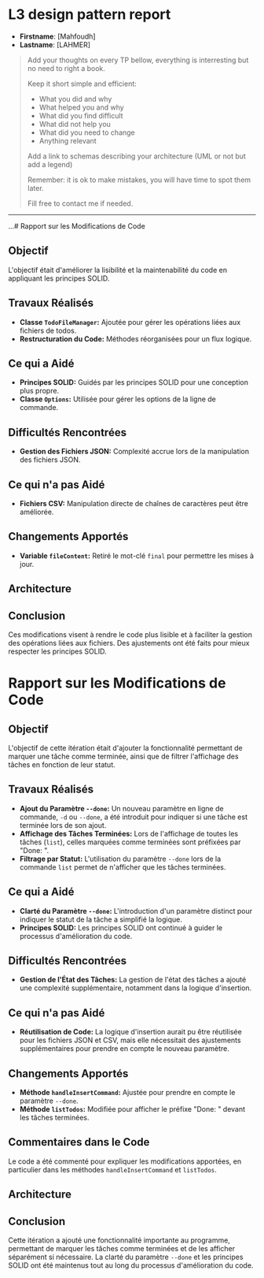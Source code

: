 # L3 design pattern report

- **Firstname**: [Mahfoudh]
- **Lastname**: [LAHMER]


> Add your thoughts on every TP bellow, everything is interresting but no need to right a book.
> 
> Keep it short simple and efficient:
> 
> - What you did and why
> - What helped you and why
> - What did you find difficult
> - What did not help you
> - What did you need to change
> - Anything relevant
> 
> Add a link to schemas describing your architecture (UML or not but add a legend)
> 
> Remember: it is ok to make mistakes, you will have time to spot them later.
> 
> Fill free to contact me if needed.

---
...# Rapport sur les Modifications de Code

## Objectif
L'objectif était d'améliorer la lisibilité et la maintenabilité du code en appliquant les principes SOLID.

## Travaux Réalisés
- **Classe `TodoFileManager`:** Ajoutée pour gérer les opérations liées aux fichiers de todos.
- **Restructuration du Code:** Méthodes réorganisées pour un flux logique.

## Ce qui a Aidé
- **Principes SOLID:** Guidés par les principes SOLID pour une conception plus propre.
- **Classe `Options`:** Utilisée pour gérer les options de la ligne de commande.

## Difficultés Rencontrées
- **Gestion des Fichiers JSON:** Complexité accrue lors de la manipulation des fichiers JSON.

## Ce qui n'a pas Aidé
- **Fichiers CSV:** Manipulation directe de chaînes de caractères peut être améliorée.

## Changements Apportés
- **Variable `fileContent`:** Retiré le mot-clé `final` pour permettre les mises à jour.

## Architecture


## Conclusion
Ces modifications visent à rendre le code plus lisible et à faciliter la gestion des opérations liées aux fichiers. Des ajustements ont été faits pour mieux respecter les principes SOLID.


# Rapport sur les Modifications de Code

## Objectif
L'objectif de cette itération était d'ajouter la fonctionnalité permettant de marquer une tâche comme terminée, ainsi que de filtrer l'affichage des tâches en fonction de leur statut.

## Travaux Réalisés
- **Ajout du Paramètre `--done`:** Un nouveau paramètre en ligne de commande, `-d` ou `--done`, a été introduit pour indiquer si une tâche est terminée lors de son ajout.
- **Affichage des Tâches Terminées:** Lors de l'affichage de toutes les tâches (`list`), celles marquées comme terminées sont préfixées par "Done: ".
- **Filtrage par Statut:** L'utilisation du paramètre `--done` lors de la commande `list` permet de n'afficher que les tâches terminées.

## Ce qui a Aidé
- **Clarté du Paramètre `--done`:** L'introduction d'un paramètre distinct pour indiquer le statut de la tâche a simplifié la logique.
- **Principes SOLID:** Les principes SOLID ont continué à guider le processus d'amélioration du code.

## Difficultés Rencontrées
- **Gestion de l'État des Tâches:** La gestion de l'état des tâches a ajouté une complexité supplémentaire, notamment dans la logique d'insertion.

## Ce qui n'a pas Aidé
- **Réutilisation de Code:** La logique d'insertion aurait pu être réutilisée pour les fichiers JSON et CSV, mais elle nécessitait des ajustements supplémentaires pour prendre en compte le nouveau paramètre.

## Changements Apportés
- **Méthode `handleInsertCommand`:** Ajustée pour prendre en compte le paramètre `--done`.
- **Méthode `listTodos`:** Modifiée pour afficher le préfixe "Done: " devant les tâches terminées.

## Commentaires dans le Code
Le code a été commenté pour expliquer les modifications apportées, en particulier dans les méthodes `handleInsertCommand` et `listTodos`.

## Architecture
<!-- Insérez le lien vers le diagramme UML ici -->

## Conclusion
Cette itération a ajouté une fonctionnalité importante au programme, permettant de marquer les tâches comme terminées et de les afficher séparément si nécessaire. La clarté du paramètre `--done` et les principes SOLID ont été maintenus tout au long du processus d'amélioration du code.
